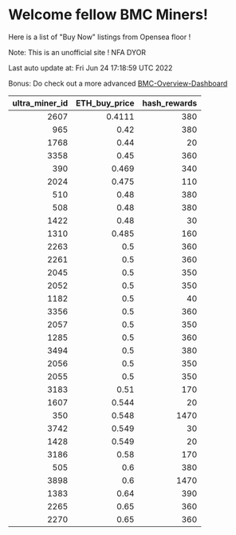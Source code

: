 # Welcome fellow BMC Miners!
Here is a list of "Buy Now" listings from Opensea floor !

Note: This is an unofficial site ! NFA DYOR

Last auto update at: Fri Jun 24 17:18:59 UTC 2022

Bonus: Do check out a more advanced [BMC-Overview-Dashboard](https://dune.com/defifunk/BMC-Overview-Dashboard)


|   ultra_miner_id |   ETH_buy_price |   hash_rewards |
|-----------------:|----------------:|---------------:|
|             2607 |          0.4111 |            380 |
|              965 |          0.42   |            380 |
|             1768 |          0.44   |             20 |
|             3358 |          0.45   |            360 |
|              390 |          0.469  |            340 |
|             2024 |          0.475  |            110 |
|              510 |          0.48   |            380 |
|              508 |          0.48   |            380 |
|             1422 |          0.48   |             30 |
|             1310 |          0.485  |            160 |
|             2263 |          0.5    |            360 |
|             2261 |          0.5    |            360 |
|             2045 |          0.5    |            350 |
|             2052 |          0.5    |            350 |
|             1182 |          0.5    |             40 |
|             3356 |          0.5    |            360 |
|             2057 |          0.5    |            350 |
|             1285 |          0.5    |            360 |
|             3494 |          0.5    |            380 |
|             2056 |          0.5    |            350 |
|             2055 |          0.5    |            350 |
|             3183 |          0.51   |            170 |
|             1607 |          0.544  |             20 |
|              350 |          0.548  |           1470 |
|             3742 |          0.549  |             30 |
|             1428 |          0.549  |             20 |
|             3186 |          0.58   |            170 |
|              505 |          0.6    |            380 |
|             3898 |          0.6    |           1470 |
|             1383 |          0.64   |            390 |
|             2265 |          0.65   |            360 |
|             2270 |          0.65   |            360 |